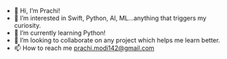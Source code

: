 - 👋 Hi, I’m Prachi!
- 👀 I’m interested in Swift, Python, AI, ML...anything that triggers my curiosity.
- 🌱 I’m currently learning Python!
- 💞️ I’m looking to collaborate on any project which helps me learn better.
- 📫 How to reach me prachi.modi142@gmail.com

<!---
prachimodi-142/prachimodi-142 is a ✨ special ✨ repository because its `README.md` (this file) appears on your GitHub profile.
You can click the Preview link to take a look at your changes.
--->
